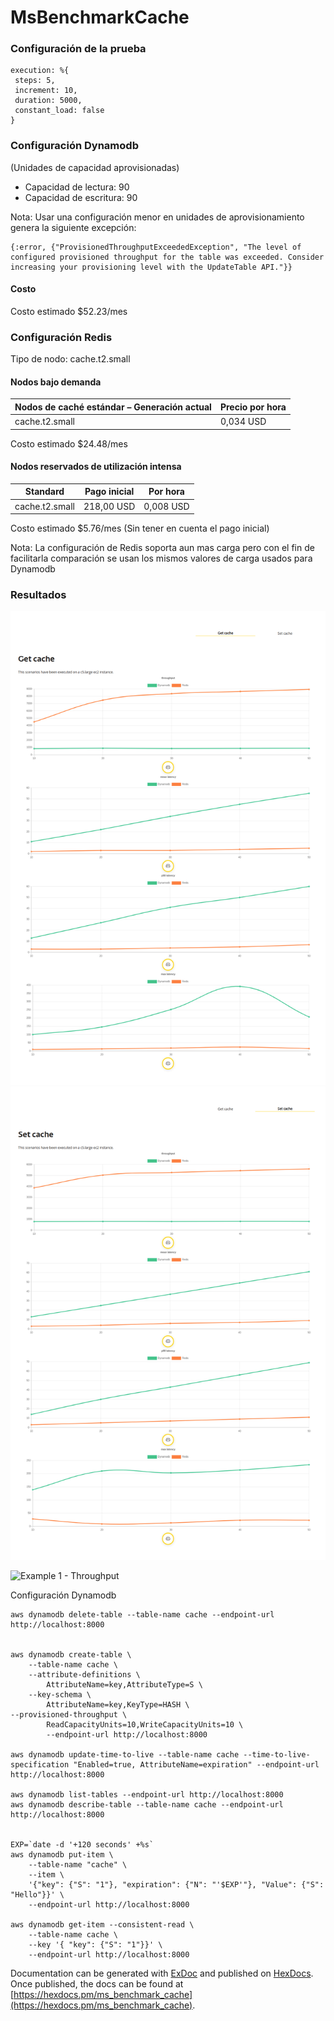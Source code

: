 # MsBenchmarkCache

### Configuración de la prueba
```
execution: %{
 steps: 5,
 increment: 10,
 duration: 5000,
 constant_load: false
}
```

### Configuración Dynamodb

(Unidades de capacidad aprovisionadas)
- Capacidad de lectura: 90 
- Capacidad de escritura: 90

Nota: Usar una configuración menor en unidades de aprovisionamiento genera la siguiente excepción:
```
{:error, {"ProvisionedThroughputExceededException", "The level of configured provisioned throughput for the table was exceeded. Consider increasing your provisioning level with the UpdateTable API."}}
```

#### Costo
Costo estimado $52.23/mes

### Configuración Redis
Tipo de nodo: cache.t2.small

#### Nodos bajo demanda
|Nodos de caché estándar – Generación actual | Precio por hora |
|--------------------------------------------|-----------------|
|cache.t2.small                              | 0,034 USD       |

Costo estimado $24.48/mes

#### Nodos reservados de utilización intensa
|Standard                | Pago inicial | Por hora |
|------------------------|--------------|----------|
|cache.t2.small          | 218,00 USD   | 0,008 USD|

Costo estimado $5.76/mes (Sin tener en cuenta el pago inicial)

Nota: La configuración de Redis soporta aun mas carga pero con el fin de facilitarla comparación se usan los mismos valores de carga usados para Dynamodb

### Resultados
![Get cache](results/get-cache.png)
![Get cache](results/set-cache.png)


![Example 1 - Throughput](https://github.com/bancolombia/distributed-performance-analyzer/blob/documentation-improves/assets/dresults_example1.png)

Configuración Dynamodb
```
aws dynamodb delete-table --table-name cache --endpoint-url http://localhost:8000


aws dynamodb create-table \
    --table-name cache \
    --attribute-definitions \
        AttributeName=key,AttributeType=S \
    --key-schema \
        AttributeName=key,KeyType=HASH \
--provisioned-throughput \
        ReadCapacityUnits=10,WriteCapacityUnits=10 \
        --endpoint-url http://localhost:8000

aws dynamodb update-time-to-live --table-name cache --time-to-live-specification "Enabled=true, AttributeName=expiration" --endpoint-url http://localhost:8000

aws dynamodb list-tables --endpoint-url http://localhost:8000
aws dynamodb describe-table --table-name cache --endpoint-url http://localhost:8000


EXP=`date -d '+120 seconds' +%s`
aws dynamodb put-item \
    --table-name "cache" \
    --item \
    '{"key": {"S": "1"}, "expiration": {"N": "'$EXP'"}, "Value": {"S": "Hello"}}' \
    --endpoint-url http://localhost:8000

aws dynamodb get-item --consistent-read \
    --table-name cache \
    --key '{ "key": {"S": "1"}}' \
    --endpoint-url http://localhost:8000
```


Documentation can be generated with [ExDoc](https://github.com/elixir-lang/ex_doc)
and published on [HexDocs](https://hexdocs.pm). Once published, the docs can
be found at [https://hexdocs.pm/ms_benchmark_cache](https://hexdocs.pm/ms_benchmark_cache).

